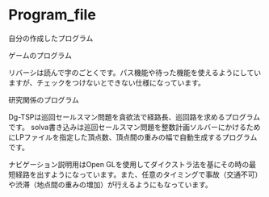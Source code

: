 # Program_file
自分の作成したプログラム

ゲームのプログラム

リバーシは読んで字のごとくです。パス機能や待った機能を使えるようにしていますが、チェックをつけないとできない仕様になっています。

研究関係のプログラム

Dg-TSPは巡回セールスマン問題を貪欲法で経路長、巡回路を求めるプログラムです。
solva書き込みは巡回セールスマン問題を整数計画ソルバーにかけるためにLPファイルを指定した頂点数、頂点間の重みの幅で自動生成するプログラムです。

ナビゲーション説明用はOpen GLを使用してダイクストラ法を基にその時の最短経路を出すようになっています。また、任意のタイミングで事故（交通不可）や渋滞（地点間の重みの増加）が行えるようにもなっています。

